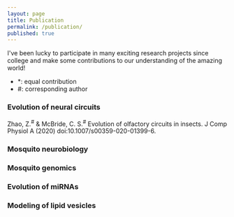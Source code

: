 ```yaml
---
layout: page
title: Publication
permalink: /publication/
published: true
---
```


I've been lucky to participate in many exciting research projects since college and make some contributions to our understanding of the amazing world!  
- *: equal contribution 
- #: corresponding author 

### Evolution of neural circuits
Zhao, Z.<sup>#</sup> & McBride, C. S.<sup>#</sup> Evolution of olfactory circuits in insects. J Comp Physiol A (2020) doi:10.1007/s00359-020-01399-6.

### Mosquito neurobiology

### Mosquito genomics

### Evolution of miRNAs

### Modeling of lipid vesicles

